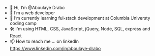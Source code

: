 - 👋 Hi, I’m @Aboulaye Drabo
- 👀 I’m a web developer 
- 🌱 I’m currently learning ful-stack development at Columbia Universty coding camp
- 🛠 I'm using HTML, CSS, JavaScript, jQuery, Node, SQL, express and React
- 📫 How to reach me ... on linkedIn  https://www.linkedin.com/in/aboulaye-drabo

<!---
Drabis/Drabis is a ✨ special ✨ repository because its `README.md` (this file) appears on your GitHub profile.
You can click the Preview link to take a look at your changes.
--->
